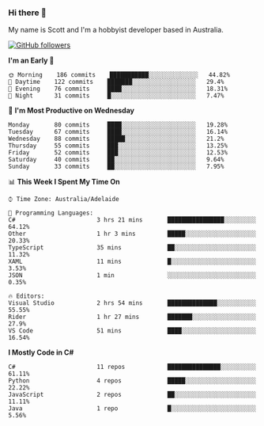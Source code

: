 ### Hi there 👋

My name is Scott and I'm a hobbyist developer based in Australia.

[![GitHub followers](https://img.shields.io/github/followers/puppetsw?label=Follow&style=social)](https://github.com/puppetsw?tab=followers)

<!--START_SECTION:waka-->
**I'm an Early 🐤** 

```text
🌞 Morning    186 commits    ███████████░░░░░░░░░░░░░░   44.82% 
🌆 Daytime    122 commits    ███████░░░░░░░░░░░░░░░░░░   29.4% 
🌃 Evening    76 commits     ████░░░░░░░░░░░░░░░░░░░░░   18.31% 
🌙 Night      31 commits     █░░░░░░░░░░░░░░░░░░░░░░░░   7.47%

```
📅 **I'm Most Productive on Wednesday** 

```text
Monday       80 commits     ████░░░░░░░░░░░░░░░░░░░░░   19.28% 
Tuesday      67 commits     ████░░░░░░░░░░░░░░░░░░░░░   16.14% 
Wednesday    88 commits     █████░░░░░░░░░░░░░░░░░░░░   21.2% 
Thursday     55 commits     ███░░░░░░░░░░░░░░░░░░░░░░   13.25% 
Friday       52 commits     ███░░░░░░░░░░░░░░░░░░░░░░   12.53% 
Saturday     40 commits     ██░░░░░░░░░░░░░░░░░░░░░░░   9.64% 
Sunday       33 commits     ██░░░░░░░░░░░░░░░░░░░░░░░   7.95%

```


📊 **This Week I Spent My Time On** 

```text
⌚︎ Time Zone: Australia/Adelaide

💬 Programming Languages: 
C#                       3 hrs 21 mins       ████████████████░░░░░░░░░   64.12% 
Other                    1 hr 3 mins         █████░░░░░░░░░░░░░░░░░░░░   20.33% 
TypeScript               35 mins             ██░░░░░░░░░░░░░░░░░░░░░░░   11.32% 
XAML                     11 mins             █░░░░░░░░░░░░░░░░░░░░░░░░   3.53% 
JSON                     1 min               ░░░░░░░░░░░░░░░░░░░░░░░░░   0.35%

🔥 Editors: 
Visual Studio            2 hrs 54 mins       ██████████████░░░░░░░░░░░   55.55% 
Rider                    1 hr 27 mins        ███████░░░░░░░░░░░░░░░░░░   27.9% 
VS Code                  51 mins             ████░░░░░░░░░░░░░░░░░░░░░   16.54%

```

**I Mostly Code in C#** 

```text
C#                       11 repos            ███████████████░░░░░░░░░░   61.11% 
Python                   4 repos             █████░░░░░░░░░░░░░░░░░░░░   22.22% 
JavaScript               2 repos             ██░░░░░░░░░░░░░░░░░░░░░░░   11.11% 
Java                     1 repo              █░░░░░░░░░░░░░░░░░░░░░░░░   5.56%

```



<!--END_SECTION:waka-->

<!--
**puppetsw/puppetsw** is a ✨ _special_ ✨ repository because its `README.md` (this file) appears on your GitHub profile.

Here are some ideas to get you started:

- 🔭 I’m currently working on ...
- 🌱 I’m currently learning ...
- 👯 I’m looking to collaborate on ...
- 🤔 I’m looking for help with ...
- 💬 Ask me about ...
- 📫 How to reach me: ...
- 😄 Pronouns: ...
- ⚡ Fun fact: ...
-->
